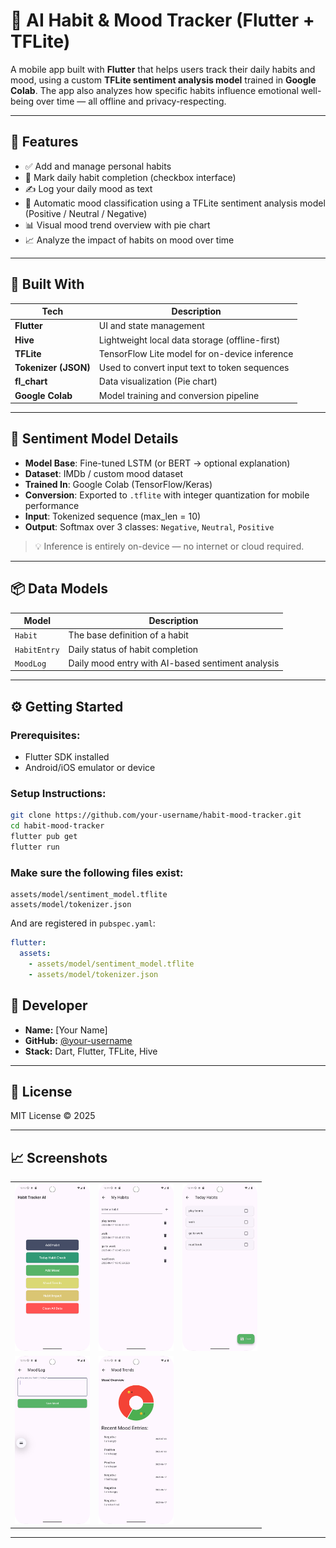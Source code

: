 # 📱 AI Habit & Mood Tracker (Flutter + TFLite)

A mobile app built with **Flutter** that helps users track their daily habits and mood, using a custom **TFLite sentiment analysis model** trained in **Google Colab**. The app also analyzes how specific habits influence emotional well-being over time — all offline and privacy-respecting.

---

## 🚀 Features

- ✅ Add and manage personal habits
- 📅 Mark daily habit completion (checkbox interface)
- ✍️ Log your daily mood as text
- 🧠 Automatic mood classification using a TFLite sentiment analysis model (Positive / Neutral / Negative)
- 📊 Visual mood trend overview with pie chart
- 📈 Analyze the impact of habits on mood over time

---

## 💼 Built With

| Tech              | Description                                      |
|-------------------|--------------------------------------------------|
| **Flutter**        | UI and state management                         |
| **Hive**           | Lightweight local data storage (offline-first) |
| **TFLite**         | TensorFlow Lite model for on-device inference  |
| **Tokenizer (JSON)**| Used to convert input text to token sequences  |
| **fl_chart**       | Data visualization (Pie chart)                 |
| **Google Colab**   | Model training and conversion pipeline         |

---

## 🧪 Sentiment Model Details

- **Model Base**: Fine-tuned LSTM (or BERT -> optional explanation)
- **Dataset**: IMDb / custom mood dataset
- **Trained In**: Google Colab (TensorFlow/Keras)
- **Conversion**: Exported to `.tflite` with integer quantization for mobile performance
- **Input**: Tokenized sequence (max_len = 10)
- **Output**: Softmax over 3 classes: `Negative`, `Neutral`, `Positive`

> 💡 Inference is entirely on-device — no internet or cloud required.
---

## 📦 Data Models

| Model         | Description |
|---------------|-------------|
| `Habit`       | The base definition of a habit |
| `HabitEntry`  | Daily status of habit completion |
| `MoodLog`     | Daily mood entry with AI-based sentiment analysis |

---
## ⚙️ Getting Started

### Prerequisites:
- Flutter SDK installed
- Android/iOS emulator or device

### Setup Instructions:

```bash
git clone https://github.com/your-username/habit-mood-tracker.git
cd habit-mood-tracker
flutter pub get
flutter run
````

### Make sure the following files exist:

```
assets/model/sentiment_model.tflite
assets/model/tokenizer.json
```

And are registered in `pubspec.yaml`:

```yaml
flutter:
  assets:
    - assets/model/sentiment_model.tflite
    - assets/model/tokenizer.json
```

## 👤 Developer

* **Name:** \[Your Name]
* **GitHub:** [@your-username](https://github.com/your-username)
* **Stack:** Dart, Flutter, TFLite, Hive

---

## 📝 License

MIT License © 2025

---

## 📈 Screenshots

<table>
  <tr>
    <td align="center">
      <img src="assets/screens/home.png" width="120" /><br>
    </td>
    <td align="center">
      <img src="assets/screens/add_habits.png" width="120" /><br>
    </td>
    <td align="center">
      <img src="assets/screens/habit_check.png" width="120" /><br>
    </td>
  </tr>
  <tr>
    <td align="center">
      <img src="assets/screens/mood_log.png" width="120" /><br>
    </td>
    <td align="center">
      <img src="assets/screens/mood_trends" width="120" /><br>
    </td>
  </tr>
</table>

---
